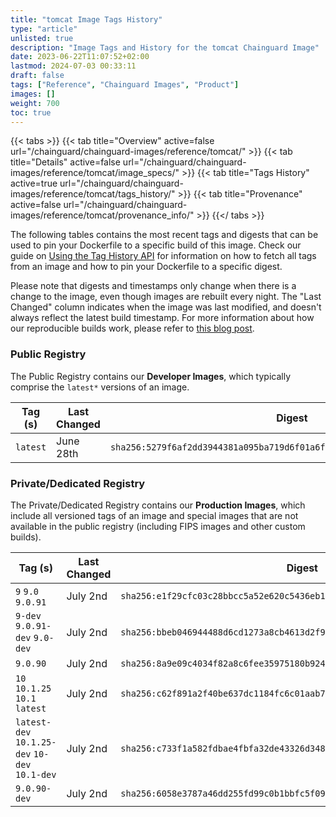 ```yaml
---
title: "tomcat Image Tags History"
type: "article"
unlisted: true
description: "Image Tags and History for the tomcat Chainguard Image"
date: 2023-06-22T11:07:52+02:00
lastmod: 2024-07-03 00:33:11
draft: false
tags: ["Reference", "Chainguard Images", "Product"]
images: []
weight: 700
toc: true
---
```


{{< tabs >}}
{{< tab title="Overview" active=false url="/chainguard/chainguard-images/reference/tomcat/" >}}
{{< tab title="Details" active=false url="/chainguard/chainguard-images/reference/tomcat/image_specs/" >}}
{{< tab title="Tags History" active=true url="/chainguard/chainguard-images/reference/tomcat/tags_history/" >}}
{{< tab title="Provenance" active=false url="/chainguard/chainguard-images/reference/tomcat/provenance_info/" >}}
{{</ tabs >}}

The following tables contains the most recent tags and digests that can be used to pin your Dockerfile to a specific build of this image. Check our guide on [Using the Tag History API](/chainguard/chainguard-images/using-the-tag-history-api/) for information on how to fetch all tags from an image and how to pin your Dockerfile to a specific digest.

Please note that digests and timestamps only change when there is a change to the image, even though images are rebuilt every night. The "Last Changed" column indicates when the image was last modified, and doesn't always reflect the latest build timestamp. For more information about how our reproducible builds work, please refer to [this blog post](https://www.chainguard.dev/unchained/reproducing-chainguards-reproducible-image-builds).

### Public Registry
The Public Registry contains our **Developer Images**, which typically comprise the `latest*` versions of an image.

| Tag (s)   | Last Changed | Digest                                                                    |
|-----------|--------------|---------------------------------------------------------------------------|
|  `latest` | June 28th    | `sha256:5279f6af2dd3944381a095ba719d6f01a6f171a56481ee031892bc2053f234c6` |


### Private/Dedicated Registry
The Private/Dedicated Registry contains our **Production Images**, which include all versioned tags of an image and special images that are not available in the public registry (including FIPS images and other custom builds).

| Tag (s)                                         | Last Changed | Digest                                                                    |
|-------------------------------------------------|--------------|---------------------------------------------------------------------------|
|  `9` `9.0` `9.0.91`                             | July 2nd     | `sha256:e1f29cfc03c28bbcc5a52e620c5436eb18bab481f6f6dcdc4bba70e76007aade` |
|  `9-dev` `9.0.91-dev` `9.0-dev`                 | July 2nd     | `sha256:bbeb046944488d6cd1273a8cb4613d2f9c25a4c609b4ed8d22495e7866b36938` |
|  `9.0.90`                                       | July 2nd     | `sha256:8a9e09c4034f82a8c6fee35975180b9246dafafbaa208d75615e41d9f7265d6e` |
|  `10` `10.1.25` `10.1` `latest`                 | July 2nd     | `sha256:c62f891a2f40be637dc1184fc6c01aab785d8caea9134a7d42be8a7829769c6d` |
|  `latest-dev` `10.1.25-dev` `10-dev` `10.1-dev` | July 2nd     | `sha256:c733f1a582fdbae4fbfa32de43326d3482657f5fd9a5f53188ba80799da4c681` |
|  `9.0.90-dev`                                   | July 2nd     | `sha256:6058e3787a46dd255fd99c0b1bbfc5f099142d0edd4866afc0ca50b683ee598c` |

